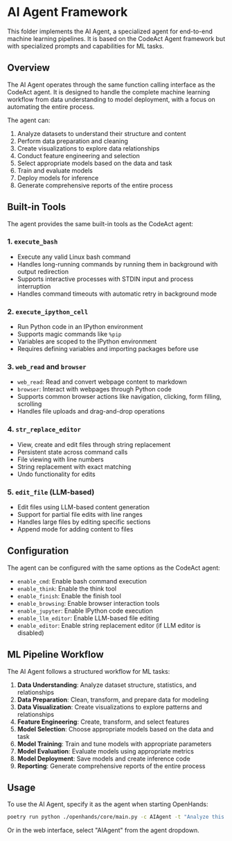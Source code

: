 # AI Agent Framework

This folder implements the AI Agent, a specialized agent for end-to-end machine learning pipelines. It is based on the CodeAct Agent framework but with specialized prompts and capabilities for ML tasks.

## Overview

The AI Agent operates through the same function calling interface as the CodeAct agent. It is designed to handle the complete machine learning workflow from data understanding to model deployment, with a focus on automating the entire process.

The agent can:
1. Analyze datasets to understand their structure and content
2. Perform data preparation and cleaning
3. Create visualizations to explore data relationships
4. Conduct feature engineering and selection
5. Select appropriate models based on the data and task
6. Train and evaluate models
7. Deploy models for inference
8. Generate comprehensive reports of the entire process

## Built-in Tools

The agent provides the same built-in tools as the CodeAct agent:

### 1. `execute_bash`
- Execute any valid Linux bash command
- Handles long-running commands by running them in background with output redirection
- Supports interactive processes with STDIN input and process interruption
- Handles command timeouts with automatic retry in background mode

### 2. `execute_ipython_cell`
- Run Python code in an IPython environment
- Supports magic commands like `%pip`
- Variables are scoped to the IPython environment
- Requires defining variables and importing packages before use

### 3. `web_read` and `browser`
- `web_read`: Read and convert webpage content to markdown
- `browser`: Interact with webpages through Python code
- Supports common browser actions like navigation, clicking, form filling, scrolling
- Handles file uploads and drag-and-drop operations

### 4. `str_replace_editor`
- View, create and edit files through string replacement
- Persistent state across command calls
- File viewing with line numbers
- String replacement with exact matching
- Undo functionality for edits

### 5. `edit_file` (LLM-based)
- Edit files using LLM-based content generation
- Support for partial file edits with line ranges
- Handles large files by editing specific sections
- Append mode for adding content to files

## Configuration

The agent can be configured with the same options as the CodeAct agent:
- `enable_cmd`: Enable bash command execution
- `enable_think`: Enable the think tool
- `enable_finish`: Enable the finish tool
- `enable_browsing`: Enable browser interaction tools
- `enable_jupyter`: Enable IPython code execution
- `enable_llm_editor`: Enable LLM-based file editing
- `enable_editor`: Enable string replacement editor (if LLM editor is disabled)

## ML Pipeline Workflow

The AI Agent follows a structured workflow for ML tasks:

1. **Data Understanding**: Analyze dataset structure, statistics, and relationships
2. **Data Preparation**: Clean, transform, and prepare data for modeling
3. **Data Visualization**: Create visualizations to explore patterns and relationships
4. **Feature Engineering**: Create, transform, and select features
5. **Model Selection**: Choose appropriate models based on the data and task
6. **Model Training**: Train and tune models with appropriate parameters
7. **Model Evaluation**: Evaluate models using appropriate metrics
8. **Model Deployment**: Save models and create inference code
9. **Reporting**: Generate comprehensive reports of the entire process

## Usage

To use the AI Agent, specify it as the agent when starting OpenHands:

```bash
poetry run python ./openhands/core/main.py -c AIAgent -t "Analyze this dataset and build a model"
```

Or in the web interface, select "AIAgent" from the agent dropdown.
